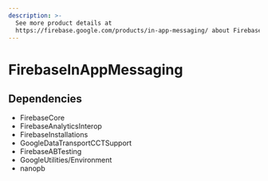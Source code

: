 ```yaml
---
description: >-
  See more product details at
  https://firebase.google.com/products/in-app-messaging/ about Firebase In-A
---
```


# FirebaseInAppMessaging

## Dependencies

* FirebaseCore
* FirebaseAnalyticsInterop
* FirebaseInstallations
* GoogleDataTransportCCTSupport
* FirebaseABTesting
* GoogleUtilities/Environment
* nanopb

